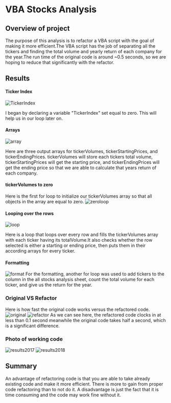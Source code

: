 # VBA Stocks Analysis

## Overview of project
The purpose of this analysis is to refactor a VBA script with the goal of making it more efficient.The VBA script has the job of separating all the tickers and finding the total volume and yearly return of each company for the year.The run time of the original code is around ~0.5 seconds, so we are hoping to reduce that significantly with the refactor.
## Results
#### Ticker Index
![TickerIndex](/Resources/index.png)

I began by declaring a variable "TickerIndex" set equal to zero. This will help us in our loop later on.

#### Arrays
![array](/Resources/array.png)

Here are three output arrays for tickerVolumes, tickerStartingPrices, and tickerEndingPrices. tickerVolumes will store each tickers total volume, tickerStartingPrices will get the starting price, and tickerEndingPrices will get the ending price so that we are able to calculate that years return of each company.
#### tickerVolumes to zero

Here is the first for loop to initialize our tickerVolumes array so that all objects in the array are equal to zero.
![zeroloop](/Resources/tickervolumes.png)
#### Looping over the rows

![loop](/Resources/longloop.png)

Here is a loop that loops over every row and fills the tickerVolumes array with each ticker having its totalVolume.It also checks whether the row selected is either a starting or ending price, then puts them in their according arrays for every ticker.
#### Formatting
![format](/Resources/format.png)
For the formatting, another for loop was used to add tickers to the column in the all stocks analysis sheet, count the total volume for each ticker, and give us the return for the year. 

### Original VS Refactor
Here is how fast the original code works versus the refactored code.
![original](/Resources/oldcode.png)
![refactor](/Resources/newcode.png)
As we can see here, the refactored code clocks in at less than 0.1 second meanwhile the original code takes half a second, which is a significant difference.
### Photo of working code
![results2017](/Resources/result2017.png)
![results2018](/Resources/result2018.png)
## Summary

An advantage of refactoring code is that you are able to take already existing code and make it more efficient. There is more to gain from proper code refactoring than to not do it. A disadvantage is just the fact that it is time consuming and the code may work fine without it.
